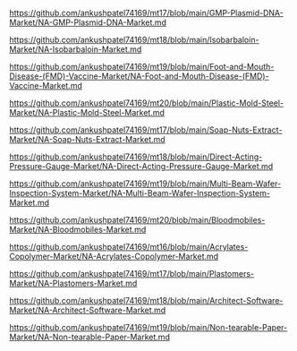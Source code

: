 <p><a href="https://github.com/ankushpatel74169/mt17/blob/main/GMP-Plasmid-DNA-Market/NA-GMP-Plasmid-DNA-Market.md">https://github.com/ankushpatel74169/mt17/blob/main/GMP-Plasmid-DNA-Market/NA-GMP-Plasmid-DNA-Market.md</a></p><p><a href="https://github.com/ankushpatel74169/mt18/blob/main/Isobarbaloin-Market/NA-Isobarbaloin-Market.md">https://github.com/ankushpatel74169/mt18/blob/main/Isobarbaloin-Market/NA-Isobarbaloin-Market.md</a></p><p><a href="https://github.com/ankushpatel74169/mt19/blob/main/Foot-and-Mouth-Disease-(FMD)-Vaccine-Market/NA-Foot-and-Mouth-Disease-(FMD)-Vaccine-Market.md">https://github.com/ankushpatel74169/mt19/blob/main/Foot-and-Mouth-Disease-(FMD)-Vaccine-Market/NA-Foot-and-Mouth-Disease-(FMD)-Vaccine-Market.md</a></p><p><a href="https://github.com/ankushpatel74169/mt20/blob/main/Plastic-Mold-Steel-Market/NA-Plastic-Mold-Steel-Market.md">https://github.com/ankushpatel74169/mt20/blob/main/Plastic-Mold-Steel-Market/NA-Plastic-Mold-Steel-Market.md</a></p><p><a href="https://github.com/ankushpatel74169/mt17/blob/main/Soap-Nuts-Extract-Market/NA-Soap-Nuts-Extract-Market.md">https://github.com/ankushpatel74169/mt17/blob/main/Soap-Nuts-Extract-Market/NA-Soap-Nuts-Extract-Market.md</a></p><p><a href="https://github.com/ankushpatel74169/mt18/blob/main/Direct-Acting-Pressure-Gauge-Market/NA-Direct-Acting-Pressure-Gauge-Market.md">https://github.com/ankushpatel74169/mt18/blob/main/Direct-Acting-Pressure-Gauge-Market/NA-Direct-Acting-Pressure-Gauge-Market.md</a></p><p><a href="https://github.com/ankushpatel74169/mt19/blob/main/Multi-Beam-Wafer-Inspection-System-Market/NA-Multi-Beam-Wafer-Inspection-System-Market.md">https://github.com/ankushpatel74169/mt19/blob/main/Multi-Beam-Wafer-Inspection-System-Market/NA-Multi-Beam-Wafer-Inspection-System-Market.md</a></p><p><a href="https://github.com/ankushpatel74169/mt20/blob/main/Bloodmobiles-Market/NA-Bloodmobiles-Market.md">https://github.com/ankushpatel74169/mt20/blob/main/Bloodmobiles-Market/NA-Bloodmobiles-Market.md</a></p><p><a href="https://github.com/ankushpatel74169/mt16/blob/main/Acrylates-Copolymer-Market/NA-Acrylates-Copolymer-Market.md">https://github.com/ankushpatel74169/mt16/blob/main/Acrylates-Copolymer-Market/NA-Acrylates-Copolymer-Market.md</a></p><p><a href="https://github.com/ankushpatel74169/mt17/blob/main/Plastomers-Market/NA-Plastomers-Market.md">https://github.com/ankushpatel74169/mt17/blob/main/Plastomers-Market/NA-Plastomers-Market.md</a></p><p><a href="https://github.com/ankushpatel74169/mt18/blob/main/Architect-Software-Market/NA-Architect-Software-Market.md">https://github.com/ankushpatel74169/mt18/blob/main/Architect-Software-Market/NA-Architect-Software-Market.md</a></p><p><a href="https://github.com/ankushpatel74169/mt19/blob/main/Non-tearable-Paper-Market/NA-Non-tearable-Paper-Market.md">https://github.com/ankushpatel74169/mt19/blob/main/Non-tearable-Paper-Market/NA-Non-tearable-Paper-Market.md</a></p>
